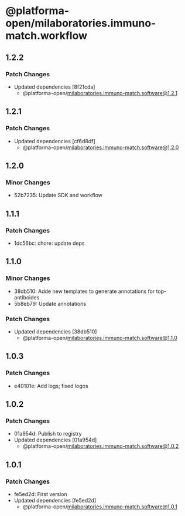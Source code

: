 # @platforma-open/milaboratories.immuno-match.workflow

## 1.2.2

### Patch Changes

- Updated dependencies [8f21cda]
  - @platforma-open/milaboratories.immuno-match.software@1.2.1

## 1.2.1

### Patch Changes

- Updated dependencies [cf6d8df]
  - @platforma-open/milaboratories.immuno-match.software@1.2.0

## 1.2.0

### Minor Changes

- 52b7235: Update SDK and workflow

## 1.1.1

### Patch Changes

- 1dc56bc: chore: update deps

## 1.1.0

### Minor Changes

- 38db510: Adde new templates to generate annotations for top-antiboides
- 5b8eb79: Update annotations

### Patch Changes

- Updated dependencies [38db510]
  - @platforma-open/milaboratories.immuno-match.software@1.1.0

## 1.0.3

### Patch Changes

- e40101e: Add logs; fixed logos

## 1.0.2

### Patch Changes

- 01a954d: Publish to registry
- Updated dependencies [01a954d]
  - @platforma-open/milaboratories.immuno-match.software@1.0.2

## 1.0.1

### Patch Changes

- fe5ed2d: First version
- Updated dependencies [fe5ed2d]
  - @platforma-open/milaboratories.immuno-match.software@1.0.1
